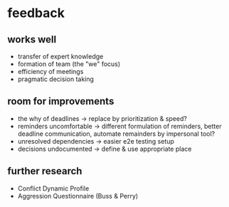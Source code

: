 # feedback

## works well

- transfer of expert knowledge
- formation of team (the "we" focus)
- efficiency of meetings
- pragmatic decision taking

## room for improvements

- the why of deadlines -> replace by prioritization & speed?
- reminders uncomfortable -> different formulation of reminders, better deadline communication, automate remainders by impersonal tool?
- unresolved dependencies -> easier e2e testing setup
- decisions undocumented -> define & use appropriate place

## further research

- Conflict Dynamic Profile
- Aggression Questionnaire (Buss & Perry)